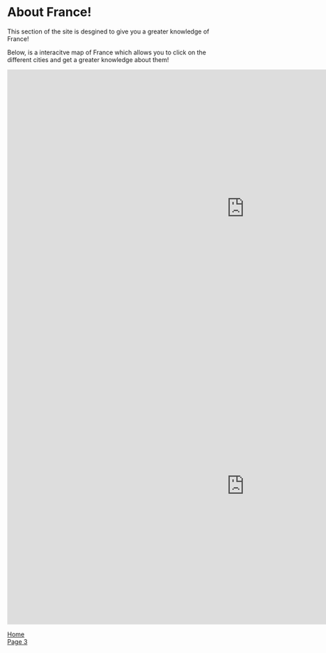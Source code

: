 
<h1> About France! </h1>
  
<p> This section of the site is desgined to give you a greater knowledge of France!</p>
<p> Below, is a interacitve map of France which allows you to click on the different cities and get a greater knowledge about them!</p>



<iframe src="https://nanik5202.h5p.com/content/1290896751854500337/embed" width="1088" height="637" frameborder="0" allowfullscreen="allowfullscreen" allow="geolocation *; microphone *; camera *; midi *; encrypted-media *"></iframe><script src="https://nanik5202.h5p.com/js/h5p-resizer.js" charset="UTF-8"></script>

<iframe src="https://nanik5202.h5p.com/content/1290896898916542847/embed" width="1088" height="637" frameborder="0" allowfullscreen="allowfullscreen" allow="geolocation *; microphone *; camera *; midi *; encrypted-media *"></iframe><script src="https://nanik5202.h5p.com/js/h5p-resizer.js" charset="UTF-8"></script>






<p> 
  <a href="index.html">Home</a> <br>
  <a href="page3.html">Page 3</a>
</p>
